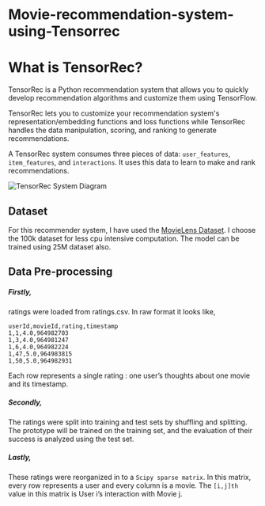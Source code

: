 # Movie-recommendation-system-using-Tensorrec

# What is TensorRec?
TensorRec is a Python recommendation system that allows you to quickly develop recommendation algorithms and customize them using TensorFlow.

TensorRec lets you to customize your recommendation system's representation/embedding functions and loss functions while TensorRec handles the data manipulation, scoring, and ranking to generate recommendations.

A TensorRec system consumes three pieces of data: `user_features`, `item_features`, and `interactions`. It uses this data to learn to make and rank recommendations.

![TensorRec System Diagram](https://raw.githubusercontent.com/jfkirk/tensorrec/master/examples/system_diagram.png)

## Dataset
For this recommender system, I have used the [MovieLens Dataset](https://grouplens.org/datasets/movielens/).
I choose the 100k dataset for less cpu intensive computation. The model can be trained using 25M dataset also.

## Data Pre-processing

  ##### Firstly,
  ratings were loaded from ratings.csv. 
  In raw format it looks like,

  ```
  userId,movieId,rating,timestamp
  1,1,4.0,964982703
  1,3,4.0,964981247
  1,6,4.0,964982224
  1,47,5.0,964983815
  1,50,5.0,964982931
  ```

  Each row represents a single rating : one user’s thoughts about one movie and its timestamp.
  
  ##### Secondly,
  The ratings were split into training and test sets by shuffling and splitting. The prototype will be trained on the training set, and the evaluation of their success is analyzed using the test set.
  
  ##### Lastly,
  These ratings were reorganized in to a `Scipy sparse matrix`. In this matrix, every row represents a user and every column is a movie. The `[i,j]th` value in this matrix is  User i’s interaction with Movie j.





